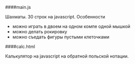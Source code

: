 ####main.js

Шахматы. 30 строк на javascript. Особенности

* можно играть в двоем на одном компе одной мышкой
* можно делать рокировку
* можно съедать фигуры пустыми клеточками

####calc.html

Калькулятор на javascript на обратной польской нотации. 

